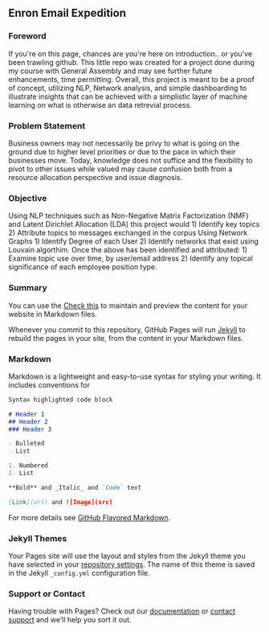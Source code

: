 ## Enron Email Expedition
### Foreword
If you're on this page, chances are you're here on introduction.. or you've been trawling github. 
This little repo was created for a project done during my course with General Assembly and may see further future enhancements, time permitting. Overall, this project is meant to be a proof of concept, utilizing NLP, Network analysis, and simple dashboarding to illustrate insights that can be achieved with a simplistic layer of machine learning on what is otherwise an data retrevial process. 

### Problem Statement
Business owners may not necessarily be privy to what is going on the ground due to higher level priorities or due to the pace in which their businesses move. Today, knowledge does not suffice and the flexibility to pivot to other issues while valued may cause confusion both from a resource allocation perspective and issue diagnosis.  

### Objective
Using NLP techniques such as Non-Negative Matrix Factorization (NMF) and Latent Dirichlet Allocation (LDA) this project would 
    1) Identify key topics
    2) Attribute topics to messages exchanged in the corpus
Using Network Graphs
    1) Identify Degree of each User
    2) Identify networks that exist using Louvain algorthim.
Once the above has been identified and attributed:
    1) Examine topic use over time, by user/email address 
    2) Identify any topical significance of each employee position type. 

### Summary

You can use the [Check this](https://github.com/jayteetk/enron_emails/docs/testpage.md) to maintain and preview the content for your website in Markdown files.

Whenever you commit to this repository, GitHub Pages will run [Jekyll](https://jekyllrb.com/) to rebuild the pages in your site, from the content in your Markdown files.

### Markdown

Markdown is a lightweight and easy-to-use syntax for styling your writing. It includes conventions for

```markdown
Syntax highlighted code block

# Header 1
## Header 2
### Header 3

- Bulleted
- List

1. Numbered
2. List

**Bold** and _Italic_ and `Code` text

[Link](url) and ![Image](src)
```

For more details see [GitHub Flavored Markdown](https://guides.github.com/features/mastering-markdown/).

### Jekyll Themes

Your Pages site will use the layout and styles from the Jekyll theme you have selected in your [repository settings](https://github.com/jayteetk/enron_emails/settings). The name of this theme is saved in the Jekyll `_config.yml` configuration file.

### Support or Contact

Having trouble with Pages? Check out our [documentation](https://help.github.com/categories/github-pages-basics/) or [contact support](https://github.com/contact) and we’ll help you sort it out.
